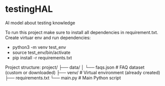 # testingHAL
AI model about testing knowledge


To run this project make sure to install all dependencies in requirement.txt.
Create virtuar env and run dependencies:
- python3 -m venv test_env
- source test_env/bin/activate
- pip install -r requirements.txt

Project structure:
project/
├── data/
│   └── faqs.json  # FAQ dataset (custom or downloaded)
├── venv/          # Virtual environment (already created)
├── requirements.txt
└── main.py        # Main Python script
